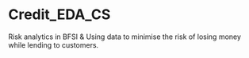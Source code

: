 # Credit_EDA_CS
Risk analytics in BFSI &amp; Using data to minimise the risk of losing money while lending to customers.
